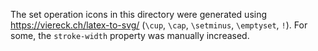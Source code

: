 The set operation icons in this directory were generated using https://viereck.ch/latex-to-svg/ (`\cup`, `\cap`, `\setminus`, `\emptyset`, `!`).
For some, the `stroke-width` property was manually increased.
